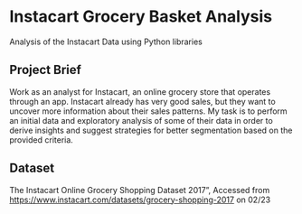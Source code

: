 # Instacart Grocery Basket Analysis
Analysis of the Instacart Data using Python libraries

## Project Brief
Work as an analyst for Instacart, an online grocery store that operates through an app. Instacart already has very good sales, but they want to uncover more information about their sales patterns. My task is to perform an initial data and exploratory analysis of some of their data in order to derive insights and suggest strategies for better segmentation based on the provided criteria.

## Dataset
The Instacart Online Grocery Shopping Dataset 2017”, Accessed from https://www.instacart.com/datasets/grocery-shopping-2017 on 02/23

